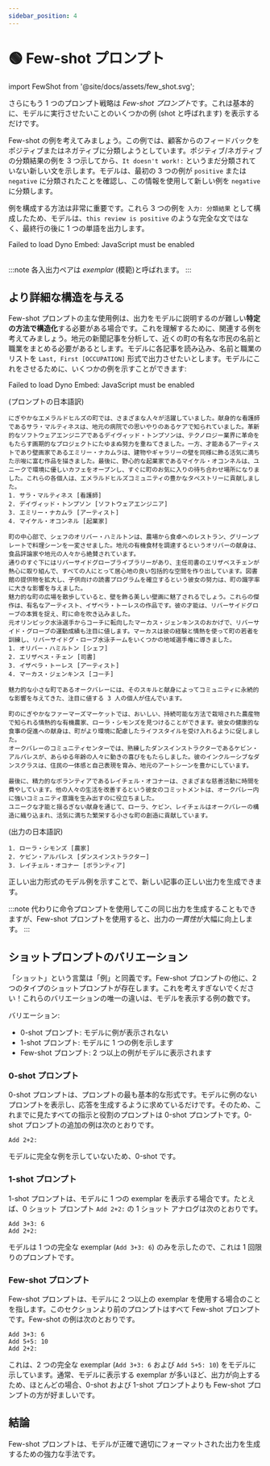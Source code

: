 ```yaml
---
sidebar_position: 4
---
```


# 🟢 Few-shot プロンプト

import FewShot from '@site/docs/assets/few_shot.svg';

<div style={{textAlign: 'center'}}>
  <FewShot style={{width:"800px",height:"300px",verticalAlign:"top"}}/>
</div>

さらにもう 1 つのプロンプト戦略は *Few-shot プロンプト*です。これは基本的に、モデルに実行させたいことのいくつかの例 (shot と呼ばれます) を表示するだけです。

Few-shot の例を考えてみましょう。この例では、顧客からのフィードバックをポジティブまたはネガティブに分類しようとしています。ポジティブ/ネガティブの分類結果の例を 3 つ示してから、`It doesn't work!:` というまだ分類されていない新しい文を示します。モデルは、最初の 3 つの例が `positive` または `negative` に分類されたことを確認し、この情報を使用して新しい例を `negative` に分類します。

例を構成する方法は非常に重要です。これら 3 つの例を `入力: 分類結果` として構成したため、モデルは、`this review is positive` のような完全な文ではなく、最終行の後に 1 つの単語を出力します。

<div trydyno-embed="" openai-model="text-davinci-003" initial-prompt="Great product, 10/10: positive\nDidn't work very well: negative\nSuper helpful, worth it: positive\nIt doesnt work!:" initial-response="negative" max-tokens="256" box-rows="5" model-temp="0.0" top-p="0">
    <noscript>Failed to load Dyno Embed: JavaScript must be enabled</noscript>
</div>

<br/>

:::note
各入出力ペアは *exemplar* (模範)と呼ばれます。
:::

## より詳細な構造を与える

Few-shot プロンプトの主な使用例は、出力をモデルに説明するのが難しい**特定の方法で構造化**する必要がある場合です。これを理解するために、関連する例を考えてみましょう。地元の新聞記事を分析して、近くの町の有名な市民の名前と職業をまとめる必要があるとします。モデルに各記事を読み込み、名前と職業のリストを `Last, First [OCCUPATION]` 形式で出力させたいとします。モデルにこれをさせるために、いくつかの例を示すことができます:

<div trydyno-embed="" openai-model="text-davinci-003" initial-prompt="In the bustling town of Emerald Hills, a diverse group of individuals made their mark. Sarah Martinez, a dedicated nurse, was known for her compassionate care at the local hospital. David Thompson, an innovative software engineer, worked tirelessly on groundbreaking projects that would revolutionize the tech industry. Meanwhile, Emily Nakamura, a talented artist and muralist, painted vibrant and thought-provoking pieces that adorned the walls of buildings and galleries alike. Lastly, Michael O'Connell, an ambitious entrepreneur, opened a unique, eco-friendly cafe that quickly became the town's favorite meeting spot. Each of these individuals contributed to the rich tapestry of the Emerald Hills community.\n1. Sarah Martinez [NURSE]\n2. David Thompson [SOFTWARE ENGINEER]\n3. Emily Nakamura [ARTIST]\n4. Michael O'Connell [ENTREPRENEUR]\n\nAt the heart of the town, Chef Oliver Hamilton has transformed the culinary scene with his farm-to-table restaurant, Green Plate. Oliver's dedication to sourcing local, organic ingredients has earned the establishment rave reviews from food critics and locals alike.\n\nJust down the street, you'll find the Riverside Grove Library, where head librarian Elizabeth Chen has worked diligently to create a welcoming and inclusive space for all. Her efforts to expand the library's offerings and establish reading programs for children have had a significant impact on the town's literacy rates.\n\nAs you stroll through the charming town square, you'll be captivated by the beautiful murals adorning the walls. These masterpieces are the work of renowned artist, Isabella Torres, whose talent for capturing the essence of Riverside Grove has brought the town to life.\n\nRiverside Grove's athletic achievements are also worth noting, thanks to former Olympic swimmer-turned-coach, Marcus Jenkins. Marcus has used his experience and passion to train the town's youth, leading the Riverside Grove Swim Team to several regional championships.\n1. Oliver Hamilton [CHEF]\n2. Elizabeth Chen [LIBRARIAN]\n3. Isabella Torres [ARTIST]\n4. Marcus Jenkins [COACH]\n\nOak Valley, a charming small town, is home to a remarkable trio of individuals whose skills and dedication have left a lasting impact on the community.\n\nAt the town's bustling farmer's market, you'll find Laura Simmons, a passionate organic farmer known for her delicious and sustainably grown produce. Her dedication to promoting healthy eating has inspired the town to embrace a more eco-conscious lifestyle.\n\nIn Oak Valley's community center, Kevin Alvarez, a skilled dance instructor, has brought the joy of movement to people of all ages. His inclusive dance classes have fostered a sense of unity and self-expression among residents, enriching the local arts scene.\n\nLastly, Rachel O'Connor, a tireless volunteer, dedicates her time to various charitable initiatives. Her commitment to improving the lives of others has been instrumental in creating a strong sense of community within Oak Valley.\n\nThrough their unique talents and unwavering dedication, Laura, Kevin, and Rachel have woven themselves into the fabric of Oak Valley, helping to create a vibrant and thriving small town." initial-response="1. Laura Simmons [FARMER]\n2. Kevin Alvarez [DANCE INSTRUCTOR]\n3. Rachel O'Connor [VOLUNTEER]" max-tokens="616" box-rows="20" model-temp="0" top-p="0">
    <noscript>Failed to load Dyno Embed: JavaScript must be enabled</noscript>
</div>

(プロンプトの日本語訳)

    にぎやかなエメラルドヒルズの町では、さまざまな人々が活躍していました。献身的な看護師であるサラ・マルティネスは、地元の病院での思いやりのあるケアで知られていました。革新的なソフトウェアエンジニアであるデイヴィッド・トンプソンは、テクノロジー業界に革命をもたらす画期的なプロジェクトにたゆまぬ努力を重ねてきました。一方、才能あるアーティストであり壁画家であるエミリー・ナカムラは、建物やギャラリーの壁を同様に飾る活気に満ちた示唆に富む作品を描きました。最後に、野心的な起業家であるマイケル・オコンネルは、ユニークで環境に優しいカフェをオープンし、すぐに町のお気に入りの待ち合わせ場所になりました。これらの各個人は、エメラルドヒルズコミュニティの豊かなタペストリーに貢献しました。
    1. サラ・マルティネス [看護師]
    2. デイヴィッド・トンプソン [ソフトウェアエンジニア]
    3. エミリー・ナカムラ [アーティスト]
    4. マイケル・オコンネル [起業家]

    町の中心部で、シェフのオリバー・ハミルトンは、農場から食卓へのレストラン、グリーンプレートで料理シーンを一変させました。地元の有機食材を調達するというオリバーの献身は、食品評論家や地元の人々から絶賛されています。
    通りのすぐ下にはリバーサイドグローブライブラリーがあり、主任司書のエリザベスチェンが熱心に取り組んで、すべての人にとって居心地の良い包括的な空間を作り出しています。図書館の提供物を拡大し、子供向けの読書プログラムを確立するという彼女の努力は、町の識字率に大きな影響を与えました。
    魅力的な町の広場を散歩していると、壁を飾る美しい壁画に魅了されるでしょう。これらの傑作は、有名なアーティスト、イザベラ・トーレスの作品です。彼の才能は、リバーサイドグローブの本質を捉え、町に命を吹き込みました。
    元オリンピック水泳選手からコーチに転向したマーカス・ジェンキンスのおかげで、リバーサイド・グローブの運動成績も注目に値します。マーカスは彼の経験と情熱を使って町の若者を訓練し、リバーサイドグ・ローブ水泳チームをいくつかの地域選手権に導きました。
    1. オリバー・ハミルトン [シェフ]
    2. エリザベス・チェン [司書]
    3. イザベラ・トーレス [アーティスト]
    4. マーカス・ジェンキンス [コーチ]

    魅力的な小さな町であるオークバレーには、そのスキルと献身によってコミュニティに永続的な影響を与えてきた、注目に値する 3 人の個人が住んでいます。

    町のにぎやかなファーマーズマーケットでは、おいしい、持続可能な方法で栽培された農産物で知られる情熱的な有機農家、ローラ・シモンズを見つけることができます。彼女の健康的な食事の促進への献身は、町がより環境に配慮したライフスタイルを受け入れるように促しました。
    オークバレーのコミュニティセンターでは、熟練したダンスインストラクターであるケビン・アルバレスが、あらゆる年齢の人々に動きの喜びをもたらしました。彼のインクルーシブなダンスクラスは、住民の一体感と自己表現を育み、地元のアートシーンを豊かにしています。

    最後に、精力的なボランティアであるレイチェル・オコナーは、さまざまな慈善活動に時間を費やしています。他の人々の生活を改善するという彼女のコミットメントは、オークバレー内に強いコミュニティ意識を生み出すのに役立ちました。
    ユニークな才能と揺るぎない献身を通じて、ローラ、ケビン、レイチェルはオークバレーの構造に織り込まれ、活気に満ちた繁栄する小さな町の創造に貢献しています。

(出力の日本語訳)

    1. ローラ・シモンズ [農家]
    2. ケビン・アルバレス [ダンスインストラクター]
    3. レイチェル・オコナー [ボランティア]

正しい出力形式のモデル例を示すことで、新しい記事の正しい出力を生成できます。

:::note
代わりに命令プロンプトを使用してこの同じ出力を生成することもできますが、Few-shot プロンプトを使用すると、出力の*一貫性*が大幅に向上します。
:::

## ショットプロンプトのバリエーション

「ショット」という言葉は「例」と同義です。Few-shot プロンプトの他に、2 つのタイプのショットプロンプトが存在します。これを考えすぎないでください！これらのバリエーションの唯一の違いは、モデルを表示する例の数です。

バリエーション:
- 0-shot プロンプト: モデルに例が表示されない
- 1-shot プロンプト: モデルに 1 つの例を示します
- Few-shot プロンプト: 2 つ以上の例がモデルに表示されます

### 0-shot プロンプト

0-shot プロンプトは、プロンプトの最も基本的な形式です。モデルに例のないプロンプトを表示し、応答を生成するように求めているだけです。そのため、これまでに見たすべての指示と役割のプロンプトは 0-shot プロンプトです。0-shot プロンプトの追加の例は次のとおりです。

```text
Add 2+2:
```

モデルに完全な例を示していないため、0-shot です。

### 1-shot プロンプト

1-shot プロンプトは、モデルに 1 つの exemplar を表示する場合です。たとえば、0 ショット プロンプト `Add 2+2:` の 1 ショット アナログは次のとおりです。

```text
Add 3+3: 6
Add 2+2:
```

モデルは 1 つの完全な exemplar (`Add 3+3: 6`) のみを示したので、これは 1 回限りのプロンプトです。

### Few-shot プロンプト

Few-shot プロンプトは、モデルに 2 つ以上の exemplar を使用する場合のことを指します。このセクションより前のプロンプトはすべて Few-shot プロンプトです。Few-shot の例は次のとおりです。

```text
Add 3+3: 6
Add 5+5: 10
Add 2+2:
```

これは、2 つの完全な exemplar (`Add 3+3: 6` および `Add 5+5: 10`) をモデルに示しています。通常、モデルに表示する exemplar が多いほど、出力が向上するため、ほとんどの場合、0-shot および 1-shot プロンプトよりも Few-shot プロンプトの方が好ましいです。

## 結論

Few-shot プロンプトは、モデルが正確で適切にフォーマットされた出力を生成するための強力な手法です。
 
